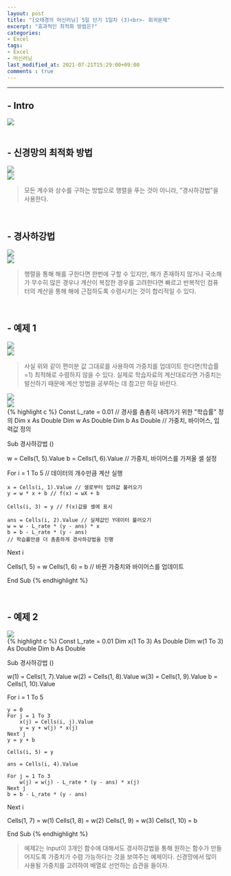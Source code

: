 ```yaml
---
layout: post
title: "[오태경의 머신러닝] 5일 단기 1일차 (3)<br>- 회귀문제"
excerpt: "효과적인 최적화 방법은?"
categories:
- Excel
tags:
- Excel
- 머신러닝
last_modified_at: 2021-07-21T15:29:00+09:00
comments : true
---
```

<hr>

<h2>- Intro</h2>
<div style="align-items: center;">
    <img src="/assets/post-image/Excel-5일-단기-1/슬라이드13.PNG">
</div>

<br>
<h2>- 신경망의 최적화 방법</h2>
<div style="align-items: center;">
    <img src="/assets/post-image/Excel-5일-단기-1/슬라이드14.PNG">
</div>
<div style="align-items: center;">
    <img src="/assets/post-image/Excel-5일-단기-1/슬라이드15.PNG">
</div>

> 모든 계수와 상수를 구하는 방법으로 행렬을 푸는 것이 아니라, "경사하강법"을 사용한다.

<br>
<h2>- 경사하강법</h2>
<div style="align-items: center;">
    <img src="/assets/post-image/Excel-5일-단기-1/슬라이드16.PNG">
</div>
<div style="align-items: center;">
    <img src="/assets/post-image/Excel-5일-단기-1/슬라이드17.PNG">
</div>

> 행렬을 통해 해를 구한다면 한번에 구할 수 있지만, 해가 존재하지 않거나 국소해가 무수히 많은 경우나 계산이 복잡한 경우를 고려한다면 빠르고 반복적인 컴퓨터의 계산을 통해 해에 근접하도록 수렴시키는 것이 합리적일 수 있다.

<br>
<h2>- 예제 1</h2>
<div style="align-items: center;">
    <img src="/assets/post-image/Excel-5일-단기-1/슬라이드18.PNG">
</div>
<div style="align-items: center;">
    <img src="/assets/post-image/Excel-5일-단기-1/슬라이드19.PNG">
</div>

> 사실 위와 같이 편미분 값 그대로를 사용하여 가중치를 업데이트 한다면(학습률=1) 최적해로 수렴하지 않을 수 있다. 실제로 학습자료의 계산대로라면 가중치는 발산하기 때문에 계산 방법을 공부하는 데 참고만 하길 바란다.

<div style="align-items: center;">
    <img src="/assets/post-image/Excel-5일-단기-1/슬라이드20.PNG">
</div>
<div style="align-items: center;">
    <img src="/assets/post-image/Excel-5일-단기-1/슬라이드21.PNG">
</div>
{% highlight c %}
Const L_rate = 0.01 // 경사를 촘촘히 내려가기 위한 "학습률" 정의
Dim x As Double
Dim w As Double
Dim b As Double // 가중치, 바이어스, 입력값 정의

Sub 경사하강법 ()

w = Cells(1, 5).Value
b = Cells(1, 6).Value // 가중치, 바이어스를 가져올 셀 설정

For i = 1 To 5 // 데이터의 개수만큼 계산 실행

    x = Cells(i, 1).Value // 셀로부터 입려값 불러오기
    y = w * x + b // f(x) = wX + b

    Cells(i, 3) = y // f(x)값을 셀에 표시

    ans = Cells(i, 2).Value // 실제값인 Y데이터 불러오기
    w = w - L_rate * (y - ans) * x
    b = b - L_rate * (y - ans)
    // 학습률만큼 더 촘촘하게 경사하강법을 진행
Next i

Cells(1, 5) = w
Cells(1, 6) = b
// 바뀐 가중치와 바이어스를 업데이트

End Sub
{% endhighlight %}

<br>
<h2>- 예제 2</h2>
<div style="align-items: center;">
    <img src="/assets/post-image/Excel-5일-단기-1/슬라이드22.PNG">
</div>
{% highlight c %}
Const L_rate = 0.01
Dim x(1 To 3) As Double
Dim w(1 To 3) As Double
Dim b As Double

Sub 경사하강법 ()

w(1) = Cells(1, 7).Value
w(2) = Cells(1, 8).Value
w(3) = Cells(1, 9).Value
b = Cells(1, 10).Value

For i = 1 To 5

    y = 0
    For j = 1 To 3
        x(j) = Cells(i, j).Value
        y = y + w(j) * x(j)
    Next j
    y = y + b

    Cells(i, 5) = y

    ans = Cells(i, 4).Value

    For j = 1 To 3
        w(j) = w(j) - L_rate * (y - ans) * x(j)
    Next j
    b = b - L_rate * (y - ans)

Next i

Cells(1, 7) = w(1)
Cells(1, 8) = w(2)
Cells(1, 9) = w(3)
Cells(1, 10) = b

End Sub
{% endhighlight %}

> 예제2는 Input이 3개인 함수에 대해서도 경사하강법을 통해 원하는 함수가 만들어지도록 가중치가 수렴 가능하다는 것을 보여주는 예제이다. 신경망에서 많이 사용될 가중치를 고려하여 배열로 선언하는 습관을 들이자.

<br>